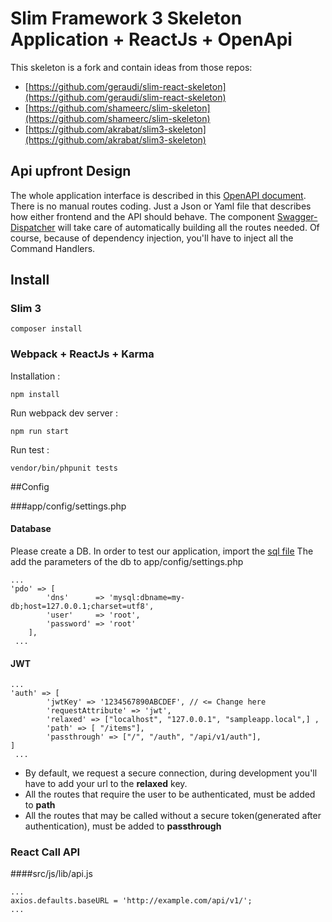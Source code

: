 # Slim Framework 3 Skeleton Application + ReactJs + OpenApi

This skeleton is a fork and contain ideas from those repos:

* [https://github.com/geraudi/slim-react-skeleton](https://github.com/geraudi/slim-react-skeleton)
* [https://github.com/shameerc/slim-skeleton](https://github.com/shameerc/slim-skeleton)
* [https://github.com/akrabat/slim3-skeleton](https://github.com/akrabat/slim3-skeleton)


## Api upfront Design

The whole application interface is described in this [OpenAPI document](https://app.swaggerhub.com/apis/virgiliolino/slim-react-skeleton/1.0.0). There is no manual routes coding. Just a Json or Yaml file that describes how either frontend and the API should behave. The component [Swagger-Dispatcher](https://packagist.org/packages/dispatcher/swagger-dispatcher) will take care of automatically building all the routes needed. Of course, because of dependency injection, you'll have to inject all the Command Handlers.

## Install

### Slim 3
```
composer install
```

### Webpack + ReactJs + Karma

Installation :

```
npm install
```

Run webpack dev server :

```
npm run start

```

Run test :

```
vendor/bin/phpunit tests
```

##Config

###app/config/settings.php

#### Database
Please create a DB. In order to test our application, import the [sql file](https://github.com/incubactor/slim-react-skeleton/blob/master/db.sql)
The add the parameters of the db to app/config/settings.php
```
...
'pdo' => [
        'dns'      => 'mysql:dbname=my-db;host=127.0.0.1;charset=utf8',
        'user'     => 'root',
        'password' => 'root'
    ],
 ...
```

#### JWT

```
...
'auth' => [
        'jwtKey' => '1234567890ABCDEF', // <= Change here
        'requestAttribute' => 'jwt',
        'relaxed' => ["localhost", "127.0.0.1", "sampleapp.local",] ,
        'path' => [ "/items"],
        'passthrough' => ["/", "/auth", "/api/v1/auth"],
]
 ...

```

* By default, we request a secure connection, during development you'll have to add your
url to the **relaxed** key.
* All the routes that require the user to be authenticated, must be added to **path**
* All the routes that may be called without a secure token(generated after authentication), must be added to **passthrough**

### React Call API

####src/js/lib/api.js

```
...
axios.defaults.baseURL = 'http://example.com/api/v1/';
...
```


    

